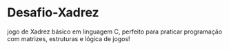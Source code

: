 # Desafio-Xadrez
 jogo de Xadrez básico em linguagem C, perfeito para praticar programação com matrizes, estruturas e lógica de jogos!
